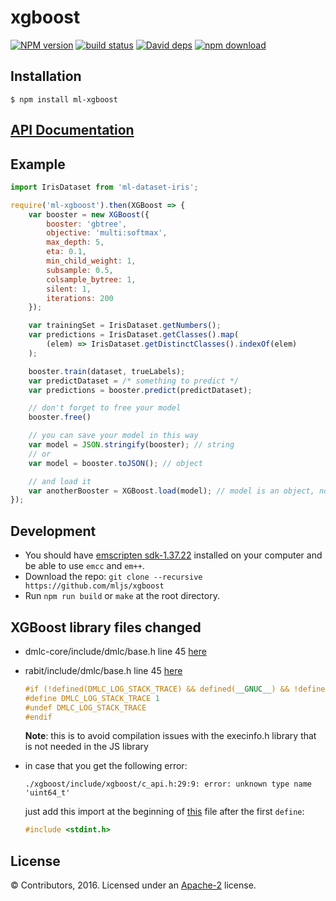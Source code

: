 # xgboost

  [![NPM version][npm-image]][npm-url]
  [![build status][travis-image]][travis-url]
  [![David deps][david-image]][david-url]
  [![npm download][download-image]][download-url]



## Installation

`$ npm install ml-xgboost`

## [API Documentation](https://mljs.github.io/xgboost/)

## Example

```js
import IrisDataset from 'ml-dataset-iris';

require('ml-xgboost').then(XGBoost => {
    var booster = new XGBoost({
        booster: 'gbtree',
        objective: 'multi:softmax',
        max_depth: 5,
        eta: 0.1,
        min_child_weight: 1,
        subsample: 0.5,
        colsample_bytree: 1,
        silent: 1,
        iterations: 200
    });

    var trainingSet = IrisDataset.getNumbers();
    var predictions = IrisDataset.getClasses().map(
        (elem) => IrisDataset.getDistinctClasses().indexOf(elem)
    );

    booster.train(dataset, trueLabels);
    var predictDataset = /* something to predict */
    var predictions = booster.predict(predictDataset);

    // don't forget to free your model
    booster.free()

    // you can save your model in this way
    var model = JSON.stringify(booster); // string
    // or
    var model = booster.toJSON(); // object

    // and load it
    var anotherBooster = XGBoost.load(model); // model is an object, not a string
});
```

## Development

* You should have [emscripten sdk-1.37.22](http://kripken.github.io/emscripten-site/docs/getting_started/downloads.html) installed on your computer and be able to use `emcc` and `em++`.
* Download the repo: `git clone --recursive https://github.com/mljs/xgboost`
* Run `npm run build` or `make` at the root directory.

## XGBoost library files changed

* dmlc-core/include/dmlc/base.h line 45 [here](./xgboost/dmlc-core/include/dmlc/base.h)
* rabit/include/dmlc/base.h line 45 [here](./xgboost/rabit/include/dmlc/base.h)

   ```C++
   #if (!defined(DMLC_LOG_STACK_TRACE) && defined(__GNUC__) && !defined(__MINGW32__))
   #define DMLC_LOG_STACK_TRACE 1
   #undef DMLC_LOG_STACK_TRACE
   #endif
   ```
   **Note**: this is to avoid compilation issues with the execinfo.h library that is not needed in the JS library
* in case that you get the following error:

    `./xgboost/include/xgboost/c_api.h:29:9: error: unknown type name 'uint64_t'`

    just add this import at the beginning of [this](./xgboost/include/xgboost/c_api.h) file after the first `define`:

    ```C++
    #include <stdint.h>
    ```

## License

© Contributors, 2016. Licensed under an [Apache-2](./LICENSE) license.

[npm-image]: https://img.shields.io/npm/v/ml-xgboost.svg?style=flat-square
[npm-url]: https://www.npmjs.com/package/ml-xgboost
[travis-image]: https://img.shields.io/travis/mljs/xgboost/master.svg?style=flat-square
[travis-url]: https://travis-ci.org/mljs/xgboost
[david-image]: https://img.shields.io/david/mljs/xgboost.svg?style=flat-square
[david-url]: https://david-dm.org/mljs/xgboost
[download-image]: https://img.shields.io/npm/dm/ml-xgboost.svg?style=flat-square
[download-url]: https://www.npmjs.com/package/ml-xgboost
